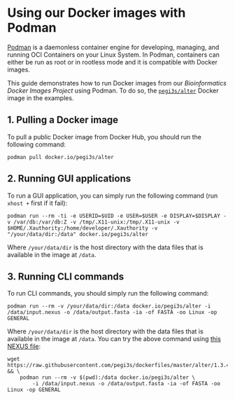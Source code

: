 # Using our Docker images with Podman

[Podman](https://podman.io/) is a daemonless container engine for developing, managing, and running OCI Containers on your Linux System. In Podman, containers can either be run as root or in rootless mode and it is compatible with Docker images.

This guide demonstrates how to run Docker images from our *Bioinformatics Docker Images Project* using Podman. To do so, the [`pegi3s/alter`](https://hub.docker.com/r/pegi3s/alter) Docker image in the examples.

## 1. Pulling a Docker image

To pull a public Docker image from Docker Hub, you should run the following command:

```shell
podman pull docker.io/pegi3s/alter
```

## 2. Running GUI applications

To run a GUI application, you can simply run the following command (run `xhost +` first if it fail):

```shell
podman run --rm -ti -e USERID=$UID -e USER=$USER -e DISPLAY=$DISPLAY -v /var/db:/var/db:Z -v /tmp/.X11-unix:/tmp/.X11-unix -v $HOME/.Xauthority:/home/developer/.Xauthority -v "/your/data/dir:/data" docker.io/pegi3s/alter
```

Where `/your/data/dir` is the host directory with the data files that is available in the image at `/data`.

## 3. Running CLI commands

To run CLI commands, you should simply run the following command:

```shell
podman run --rm -v /your/data/dir:/data docker.io/pegi3s/alter -i /data/input.nexus -o /data/output.fasta -ia -of FASTA -oo Linux -op GENERAL
```

Where `/your/data/dir` is the host directory with the data files that is available in the image at `/data`. You can try the above command using [this NEXUS file](https://raw.githubusercontent.com/pegi3s/dockerfiles/master/alter/1.3.4/test_data/input.nexus):

```shell
wget https://raw.githubusercontent.com/pegi3s/dockerfiles/master/alter/1.3.4/test_data/input.nexus && \
    podman run --rm -v $(pwd):/data docker.io/pegi3s/alter \
        -i /data/input.nexus -o /data/output.fasta -ia -of FASTA -oo Linux -op GENERAL
```

